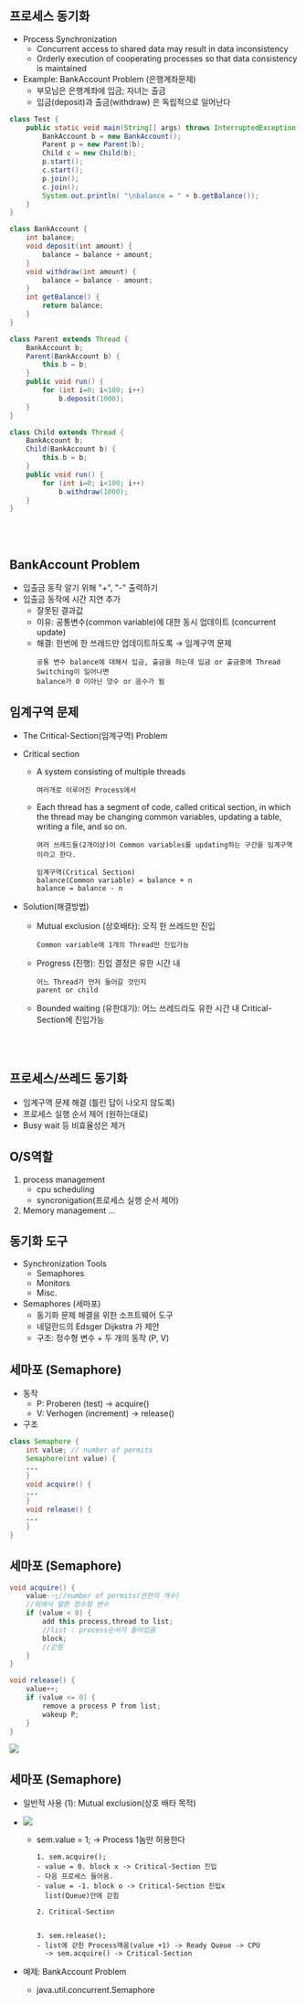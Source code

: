 ## 프로세스 동기화

- Process Synchronization
  - Concurrent access to shared data may result in data
    inconsistency
  - Orderly execution of cooperating processes so that data
    consistency is maintained
- Example: BankAccount Problem (은행계좌문제)
  - 부모님은 은행계좌에 입금; 자녀는 출금
  - 입금(deposit)과 출금(withdraw) 은 독립적으로 일어난다

```java
class Test {
    public static void main(String[] args) throws InterruptedException {
        BankAccount b = new BankAccount();
        Parent p = new Parent(b);
        Child c = new Child(b);
        p.start();
        c.start();
        p.join();
        c.join();
        System.out.println( "\nbalance = " + b.getBalance());
    }
}

class BankAccount {
    int balance;
    void deposit(int amount) {
        balance = balance + amount;
    }
    void withdraw(int amount) {
        balance = balance - amount;
    }
    int getBalance() {
        return balance;
    }
}

class Parent extends Thread {
    BankAccount b;
    Parent(BankAccount b) {
        this.b = b;
    }
    public void run() {
        for (int i=0; i<100; i++)
            b.deposit(1000);
    }
}

class Child extends Thread {
    BankAccount b;
    Child(BankAccount b) {
        this.b = b;
    }
    public void run() {
        for (int i=0; i<100; i++)
            b.withdraw(1000);
    }
}
```

</br></br>

## BankAccount Problem

- 입출금 동작 알기 위해 "+", "-" 출력하기
- 입출금 동작에 시간 지연 추가
  - 잘못된 결과값
  - 이유: 공통변수(common variable)에 대한 동시 업데이트 (concurrent update)
  - 해결: 한번에 한 쓰레드만 업데이트하도록 → 임계구역 문제
    ```
    공통 변수 balance에 대해서 입금, 출금을 하는데 입금 or 출금중에 Thread Switching이 일어나면
    balance가 0 이아닌 양수 or 음수가 됨
    ```

## 임계구역 문제

- The Critical-Section(임계구역) Problem
- Critical section

  - A system consisting of multiple threads
    ```
    여러개로 이루어진 Process에서
    ```
  - Each thread has a segment of code, called critical section, in which the thread may be changing common variables, updating a table, writing a file, and so on.

    ```
    여러 쓰레드들(2개이상)이 Common variables를 updating하는 구간을 임계구역이라고 한다.

    임계구역(Critical Section)
    balance(Common variable) = balance + n
    balance = balance - n
    ```

- Solution(해결방법)
  - Mutual exclusion (상호배타): 오직 한 쓰레드만 진입
    ```
    Common variable에 1개의 Thread만 진입가능
    ```
  - Progress (진행): 진입 결정은 유한 시간 내
    ```
    어느 Thread가 먼저 들어갈 것인지
    parent or child
    ```
  - Bounded waiting (유한대기): 어느 쓰레드라도 유한 시간 내 Critical-Section에 진입가능

</br></br>

## 프로세스/쓰레드 동기화

- 임계구역 문제 해결 (틀린 답이 나오지 않도록)
- 프로세스 실행 순서 제어 (원하는대로)
- Busy wait 등 비효율성은 제거

## O/S역할

1. process management
   - cpu scheduling
   - syncronigation(프로세스 실행 순서 제어)
2. Memory management
   ...

## 동기화 도구

- Synchronization Tools
  - Semaphores
  - Monitors
  - Misc.
- Semaphores (세마포)
  - 동기화 문제 해결을 위한 소프트웨어 도구
  - 네덜란드의 Edsger Dijkstra 가 제안
  - 구조: 정수형 변수 + 두 개의 동작 (P, V)

## 세마포 (Semaphore)

- 동작
  - P: Proberen (test) → acquire()
  - V: Verhogen (increment) → release()
- 구조

```java
class Semaphore {
    int value; // number of permits
    Semaphore(int value) {
    ...
    }
    void acquire() {
    ...
    }
    void release() {
    ...
    }
}
```

## 세마포 (Semaphore)

```java
void acquire() {
    value--;//number of permits(권한의 개수)
    //위에서 말한 정수형 변수
    if (value < 0) {
        add this process,thread to list;
        //list : process순서가 들어있음
        block;
        //갇힘
    }
}

void release() {
    value++;
    if (value <= 0) {
        remove a process P from list;
        wakeup P;
    }
}
```

![](./image/semaphore.jpg)

## 세마포 (Semaphore)

- 일반적 사용 (1): Mutual exclusion(상호 배타 목적)
- ![](./image/세마포1.png)

  - sem.value = 1; -> Process 1놈만 허용한다

    ```
    1. sem.acquire();
    - value = 0. block x -> Critical-Section 진입
    - 다음 프로세스 들어옴.
    - value = -1. block o -> Critical-Section 진입x
      list(Queue)안에 갇힘

    2. Critical-Section


    3. sem.release();
    - list에 갇힌 Process깨움(value +1) -> Ready Queue -> CPU
      -> sem.acquire() -> Critical-Section

    ```

- 예제: BankAccount Problem
  - java.util.concurrent.Semaphore
